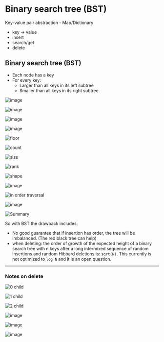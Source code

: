 # Binary search tree (BST)

Key-value pair abstraction - Map/Dictionary
- key -> value
- insert
- search/get
- delete

## Binary search tree (BST)
- Each node has a key
- For every key: 
  - Larger than all keys in its left subtree
  - Smaller than all keys in its right subtree

![image](https://user-images.githubusercontent.com/161689/118122782-99947400-b3f3-11eb-8cb6-6d8b44431cf9.png)


![image](https://user-images.githubusercontent.com/161689/118122841-b466e880-b3f3-11eb-937d-8ecf53afb509.png)

![image](https://user-images.githubusercontent.com/161689/118122888-c3e63180-b3f3-11eb-9265-abe6c318b8e6.png)

![image](https://user-images.githubusercontent.com/161689/118122925-d496a780-b3f3-11eb-918e-fc6e232de6e8.png)

![floor](https://user-images.githubusercontent.com/161689/118124959-a4043d00-b3f6-11eb-812a-d2e0e7076cd1.png)

![count](https://user-images.githubusercontent.com/161689/118125294-12e19600-b3f7-11eb-8615-fb16fe62ab9e.png)

![size](https://user-images.githubusercontent.com/161689/119228922-9e54d880-bb15-11eb-84b1-0ff4648bc89a.png)

![rank](https://user-images.githubusercontent.com/161689/118125409-34db1880-b3f7-11eb-8374-c6fefe5a67c9.png)

![shape](https://user-images.githubusercontent.com/161689/118123893-27249380-b3f5-11eb-9ff4-4e1bbf08ff02.png)

![image](https://user-images.githubusercontent.com/161689/118124296-aca84380-b3f5-11eb-8501-260df1c7a6c7.png)

![in order traversal](https://user-images.githubusercontent.com/161689/118125483-55a36e00-b3f7-11eb-8fa7-8c3a672b5d4a.png)

![image](https://user-images.githubusercontent.com/161689/118125866-d4001000-b3f7-11eb-9237-0759e7db1ddb.png)

![Summary](https://user-images.githubusercontent.com/161689/118126011-ff82fa80-b3f7-11eb-9ccf-907e62157358.png)


So with BST the drawback includes:
- No good guarantee that if insertion has order, the tree will be imbalanced. (The red black tree can help)
- when deleting: the order of growth of the expected height of a binary search tree with n keys after a long intermixed sequence of random insertions and random Hibbard deletions is: `sqrt(N)`. This currently is not optimized to `log N` and it is an open question.

---

### Notes on delete

![0 child](https://user-images.githubusercontent.com/161689/118127981-9bae0100-b3fa-11eb-8915-0780634e3ba9.png)

![1 child](https://user-images.githubusercontent.com/161689/118128059-b3858500-b3fa-11eb-8159-2ecb4068784f.png)

![2 child](https://user-images.githubusercontent.com/161689/118128101-c13b0a80-b3fa-11eb-8f90-5288c73a1dd9.png)

![image](https://user-images.githubusercontent.com/161689/118128303-00695b80-b3fb-11eb-853e-558aaa3c1e92.png)

![image](https://user-images.githubusercontent.com/161689/118128349-0e1ee100-b3fb-11eb-81c3-8f3ddf449ca4.png)

![image](https://user-images.githubusercontent.com/161689/118128749-9d2bf900-b3fb-11eb-8881-0e36c1324f31.png)

